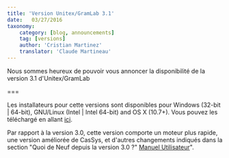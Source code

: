 ```yaml
---
title: 'Version Unitex/GramLab 3.1'
date:   03/27/2016
taxonomy:
    category: [blog, announcements]
    tag: [versions]
    author: 'Cristian Martinez'
    translator: 'Claude Martineau'
---
```


Nous sommes heureux de pouvoir vous annoncer la disponibilité de la version 3.1 d'Unitex/GramLab

===

Les installateurs pour cette versions sont disponibles pour Windows (32-bit | 64-bit), GNU/Linux (Intel | Intel 64-bit) and OS X (10.7+). Vous pouvez les téléchargé en allant [ici](http://goo.gl/T8EjJu).

Par rapport à la version 3.0, cette version comporte un moteur plus rapide, une version améliorée de CasSys, et d'autres changements indiqués dans la section "Quoi de Neuf depuis la version 3.0 ?" [Manuel Utilisateur](http://releases.unitexgramlab.org/3.1/man/Unitex-GramLab-3.1-usermanual-fr.pdf)".

